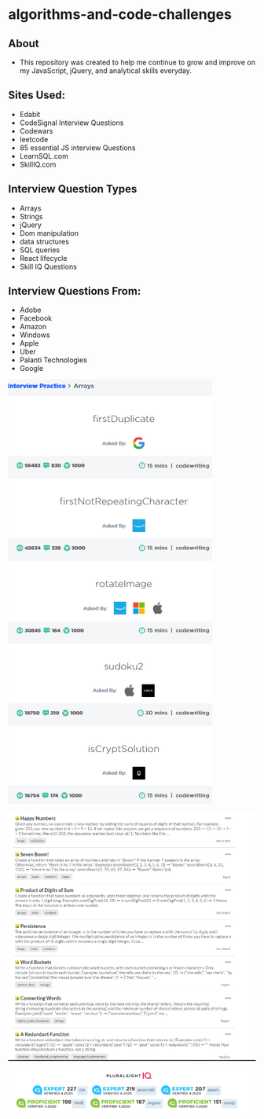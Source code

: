 # algorithms-and-code-challenges

## About
- This repository was created to help me continue to grow and improve on my JavaScript, jQuery, and analytical skills everyday.

## Sites Used:
- Edabit
- CodeSignal Interview Questions
- Codewars
- leetcode
- 85 essential JS interview Questions
- LearnSQL.com
- SkillIQ.com

## Interview Question Types
- Arrays
- Strings
- jQuery
- Dom manipulation
- data structures
- SQL queries
- React lifecycle
- Skill IQ Questions

## Interview Questions From:
- Adobe
- Facebook
- Amazon
- Windows
- Apple
- Uber
- Palanti Technologies
- Google


![CodeSignal Sources](Capture.PNG)

![Edabit Sources](edabit.PNG)

![Skill Assessments](picture2.PNG)
